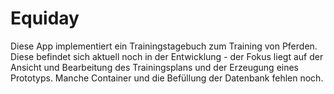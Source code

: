# Equiday

Diese App implementiert ein Trainingstagebuch zum Training von Pferden. Diese befindet sich aktuell noch in der Entwicklung - der Fokus liegt auf der Ansicht und Bearbeitung des Trainingsplans und der Erzeugung eines Prototyps. Manche Container und die Befüllung der Datenbank fehlen noch.